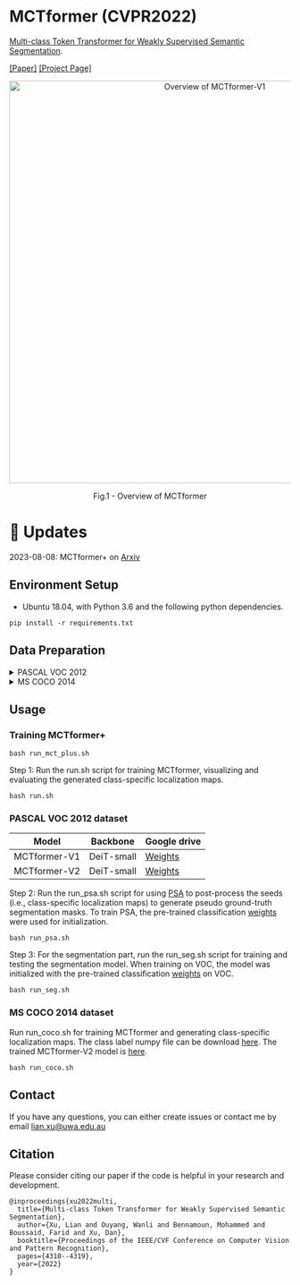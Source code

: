 # MCTformer (CVPR2022)
[Multi-class Token Transformer for Weakly Supervised Semantic Segmentation](https://arxiv.org/abs/2203.02891).

[[Paper]](https://arxiv.org/abs/2203.02891) [[Project Page]](https://xulianuwa.github.io/MCTformer-project-page/)

<p align="center">
  <img src="MCTformer-V1.png" width="720" title="Overview of MCTformer-V1" >
</p>
<p align = "center">
Fig.1 - Overview of MCTformer
</p>

# :triangular_flag_on_post: **Updates** 
2023-08-08: MCTformer+ on [Arxiv](https://arxiv.org/pdf/2308.03005.pdf)


## Environment Setup
- Ubuntu 18.04, with Python 3.6 and the following python dependencies.
```
pip install -r requirements.txt
```
## Data Preparation 
<details>
<summary>
PASCAL VOC 2012
</summary>

- Download [the PASCAL VOC 2012 development kit](http://host.robots.ox.ac.uk/pascal/VOC/voc2012).
  ``` bash
  wget http://host.robots.ox.ac.uk/pascal/VOC/voc2012/VOCtrainval_11-May-2012.tar
  tar –xvf VOCtrainval_11-May-2012.tar
  ```
- Download augmented annoations `SegmentationClassAug.zip` from [SBD dataset](https://ieeexplore.ieee.org/stamp/stamp.jsp?arnumber=6126343&casa_token=cOQGLW2KWqUAAAAA:Z-QHpQPf8Pnb07A75yBm2muYjqJwYUYPFbwwxMFHRcjRX0zl45kEGNqyTEPH7irB2QbabZbn&tag=1) via this [link](https://www.dropbox.com/s/oeu149j8qtbs1x0/SegmentationClassAug.zip?dl=0).
- Make your data directory like this below
  ``` bash
  VOCdevkit/
  └── VOC2012
      ├── Annotations
      ├── ImageSets
      ├── JPEGImages
      ├── SegmentationClass
      ├── SegmentationClassAug
      └── SegmentationObject
    ```

  </details>

  <details>
  <summary>
  MS COCO 2014
  </summary>
  
  #### 1. Download
  ``` bash
  wget http://images.cocodataset.org/zips/train2014.zip
  wget http://images.cocodataset.org/zips/val2014.zip
  ```
  </details>

## Usage

### Training MCTformer+
```
bash run_mct_plus.sh
```
Step 1: Run the run.sh script for training MCTformer, visualizing and evaluating the generated class-specific localization maps. 
```
bash run.sh
```
### PASCAL VOC 2012 dataset

| Model        | Backbone   | Google drive |
|--------------|------------|--------------|
| MCTformer-V1 | DeiT-small | [Weights](https://drive.google.com/file/d/1jLnSbR2DDtjli5EwRYSDi3Xa6xxFIAi0/view?usp=sharing)  |
| MCTformer-V2 | DeiT-small | [Weights](https://drive.google.com/file/d/1w5LDoS_CHtDRXgFSqFtPvIiCajk4ZtMB/view?usp=sharing)  |

Step 2: Run the run_psa.sh script for using [PSA](https://github.com/jiwoon-ahn/psa) to post-process the seeds (i.e., class-specific localization maps) to generate pseudo ground-truth segmentation masks. To train PSA, the pre-trained classification [weights](https://drive.google.com/file/d/1xESB7017zlZHqxEWuh1Rb89UhjTGIKOA/view?usp=sharing) were used for initialization.
```
bash run_psa.sh
```


Step 3: For the segmentation part, run the run_seg.sh script for training and testing the segmentation model. When training on VOC, the model was initialized with the pre-trained classification [weights](https://drive.google.com/file/d/1xESB7017zlZHqxEWuh1Rb89UhjTGIKOA/view?usp=sharing) on VOC.
```
bash run_seg.sh
```

### MS COCO 2014 dataset
Run run_coco.sh for training MCTformer and generating class-specific localization maps. The class label numpy file can be download [here](https://drive.google.com/file/d/1_X0vzP4q8xth3tVSR_-uOePBQq9vQLUS/view?usp=sharing). The trained MCTformer-V2 model is [here](https://drive.google.com/file/d/1PnpQWdDvyezzN89LdTHRHE0IZqVG2USh/view?usp=sharing).
```
bash run_coco.sh
```
## Contact
If you have any questions, you can either create issues or contact me by email
[lian.xu@uwa.edu.au](lian.xu@uwa.edu.au)

## Citation
Please consider citing our paper if the code is helpful in your research and development.
```
@inproceedings{xu2022multi,
  title={Multi-class Token Transformer for Weakly Supervised Semantic Segmentation},
  author={Xu, Lian and Ouyang, Wanli and Bennamoun, Mohammed and Boussaid, Farid and Xu, Dan},
  booktitle={Proceedings of the IEEE/CVF Conference on Computer Vision and Pattern Recognition},
  pages={4310--4319},
  year={2022}
}
```
